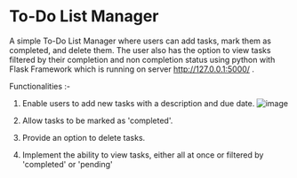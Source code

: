 # To-Do List Manager
A simple To-Do List Manager where users can add tasks, mark them as completed, and delete them. The user also has the option to view tasks filtered by their completion and non completion status using python with Flask Framework which is running on server http://127.0.0.1:5000/ .

Functionalities :-
1. Enable users to add new tasks with a description and due date.
   ![image](https://github.com/Pushkarpatidar400/To_Do_List/assets/118051799/61b54508-2f39-44a1-af84-6e1d0ef46cca)

   
3. Allow tasks to be marked as 'completed'.
4. Provide an option to delete tasks.
5. Implement the ability to view tasks, either all at once or filtered by 'completed' or 'pending'
